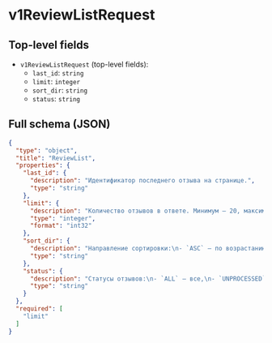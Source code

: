 # v1ReviewListRequest

## Top-level fields
- `v1ReviewListRequest` (top-level fields):
  - `last_id`: `string`
  - `limit`: `integer`
  - `sort_dir`: `string`
  - `status`: `string`

## Full schema (JSON)
```json
{
  "type": "object",
  "title": "ReviewList",
  "properties": {
    "last_id": {
      "description": "Идентификатор последнего отзыва на странице.",
      "type": "string"
    },
    "limit": {
      "description": "Количество отзывов в ответе. Минимум — 20, максимум — 100.",
      "type": "integer",
      "format": "int32"
    },
    "sort_dir": {
      "description": "Направление сортировки:\n- `ASC` — по возрастанию,\n- `DESC` — по убыванию.\n",
      "type": "string"
    },
    "status": {
      "description": "Статусы отзывов:\n- `ALL` — все,\n- `UNPROCESSED` — необработанные,\n- `PROCESSED` — обработанные.\n",
      "type": "string"
    }
  },
  "required": [
    "limit"
  ]
}
```
